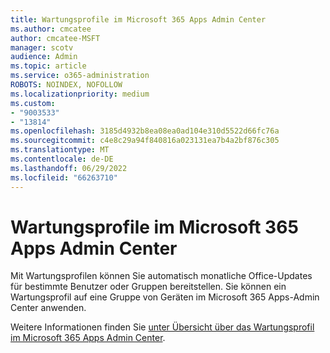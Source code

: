 ```yaml
---
title: Wartungsprofile im Microsoft 365 Apps Admin Center
ms.author: cmcatee
author: cmcatee-MSFT
manager: scotv
audience: Admin
ms.topic: article
ms.service: o365-administration
ROBOTS: NOINDEX, NOFOLLOW
ms.localizationpriority: medium
ms.custom:
- "9003533"
- "13814"
ms.openlocfilehash: 3185d4932b8ea08ea0ad104e310d5522d66fc76a
ms.sourcegitcommit: c4e8c29a94f840816a023131ea7b4a2bf876c305
ms.translationtype: MT
ms.contentlocale: de-DE
ms.lasthandoff: 06/29/2022
ms.locfileid: "66263710"
---
```

# <a name="servicing-profiles-in-microsoft-365-apps-admin-center"></a>Wartungsprofile im Microsoft 365 Apps Admin Center

Mit Wartungsprofilen können Sie automatisch monatliche Office-Updates für bestimmte Benutzer oder Gruppen bereitstellen. Sie können ein Wartungsprofil auf eine Gruppe von Geräten im Microsoft 365 Apps-Admin Center anwenden.

Weitere Informationen finden Sie [unter Übersicht über das Wartungsprofil im Microsoft 365 Apps Admin Center](https://docs.microsoft.com/deployoffice/admincenter/servicing-profile).